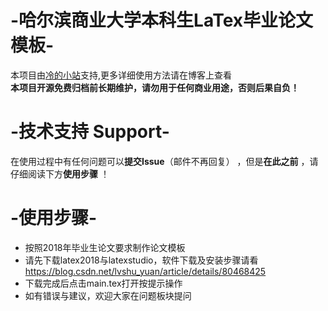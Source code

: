# -哈尔滨商业大学本科生LaTex毕业论文模板-
本项目由[冷的小站](http://www.bangbangbangbang.top)支持,更多详细使用方法请在博客上查看<br>
**本项目开源免费归档前长期维护，请勿用于任何商业用途，否则后果自负！<br>**
# -技术支持 Support-
在使用过程中有任何问题可以**提交Issue**（邮件不再回复） ，但是**在此之前** ，请仔细阅读下方**使用步骤** ！<br>
# -使用步骤-
* 按照2018年毕业生论文要求制作论文模板
* 请先下载latex2018与latexstudio，软件下载及安装步骤请看 https://blog.csdn.net/lvshu_yuan/article/details/80468425
* 下载完成后点击main.tex打开按提示操作
* 如有错误与建议，欢迎大家在问题板块提问
